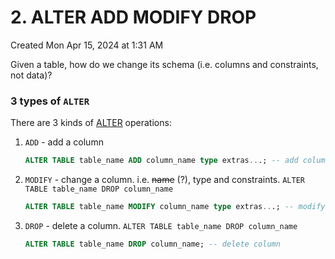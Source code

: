 # 2. ALTER ADD MODIFY DROP
Created Mon Apr 15, 2024 at 1:31 AM

Given a table, how do we change its schema (i.e. columns and constraints, not data)?

### 3 types of `ALTER`
There are 3 kinds of [ALTER](https://dev.mysql.com/doc/refman/8.3/en/alter-table.html) operations:
1. `ADD` - add a column
   ```sql
   ALTER TABLE table_name ADD column_name type extras...; -- add column
	```
2. `MODIFY` - change a column. i.e. ~~name~~ (?), type and constraints. `ALTER TABLE table_name DROP column_name`
   ```sql
   ALTER TABLE table_name MODIFY column_name type extras...; -- modify column
	```
3. `DROP` - delete a column. `ALTER TABLE table_name DROP column_name`
   ```sql
   ALTER TABLE table_name DROP column_name; -- delete column
	```
